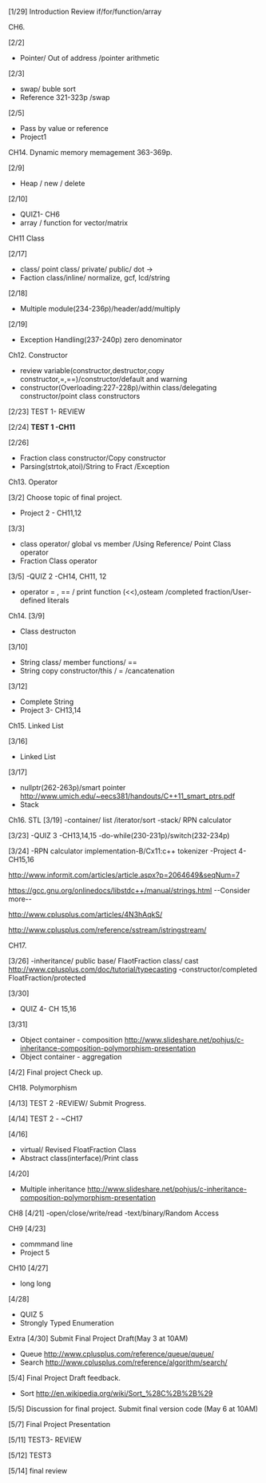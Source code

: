 [1/29]
Introduction
Review if/for/function/array

CH6.

[2/2]
 - Pointer/ Out of address /pointer arithmetic

[2/3] 
 - swap/ buble sort
 - Reference 321-323p /swap 

[2/5]
 - Pass by value or reference
 - Project1

CH14. Dynamic memory memagement 363-369p.

[2/9]
- Heap / new / delete

[2/10]
- QUIZ1- CH6
- array / function for vector/matrix

CH11 Class

[2/17]
 - class/ point class/ private/ public/ dot ->
 - Faction class/inline/ normalize, gcf, lcd/string
 
[2/18]
 - Multiple module(234-236p)/header/add/multiply
 
[2/19]
 - Exception Handling(237-240p) zero denominator

Ch12. Constructor
- review variable(constructor,destructor,copy constructor,=,==)/constructor/default and warning
- constructor(Overloading:227-228p)/within class/delegating constructor/point class constructors

[2/23] TEST 1- REVIEW

[2/24] **TEST 1 -CH11**

[2/26]
- Fraction class constructor/Copy constructor
- Parsing(strtok,atoi)/String to Fract /Exception

Ch13. Operator

[3/2] Choose topic of final project.
 - Project 2 - CH11,12
 
[3/3]
 - class operator/ global vs member /Using Reference/ Point Class operator
 - Fraction Class operator
 
[3/5]
 -QUIZ 2 -CH14, CH11, 12
 - operator = , == / print function (<<),osteam /completed fraction/User-defined literals
 
Ch14.
[3/9]
 - Class destructon
 
[3/10]
 - String class/ member functions/ ==
 - String copy constructor/this / = /cancatenation
 
[3/12]
 - Complete String
 - Project 3- CH13,14
 
Ch15. Linked List

[3/16]
 - Linked List
 
[3/17]
 - nullptr(262-263p)/smart pointer http://www.umich.edu/~eecs381/handouts/C++11_smart_ptrs.pdf
 - Stack

Ch16. STL
[3/19]
 -container/ list /iterator/sort
 -stack/ RPN calculator
 
[3/23]
 -QUIZ 3 -CH13,14,15
 -do-while(230-231p)/switch(232-234p)
 
[3/24]
 -RPN calculator implementation-B/Cx11:c++ tokenizer
 -Project 4- CH15,16

http://www.informit.com/articles/article.aspx?p=2064649&seqNum=7 
 
https://gcc.gnu.org/onlinedocs/libstdc++/manual/strings.html  --Consider more--

http://www.cplusplus.com/articles/4N3hAqkS/

http://www.cplusplus.com/reference/sstream/istringstream/
 
CH17.

[3/26]
-inheritance/ public base/ FlaotFraction class/ cast http://www.cplusplus.com/doc/tutorial/typecasting
-constructor/completed FloatFraction/protected

[3/30]
 -  QUIZ 4- CH 15,16

[3/31]
 - Object container - composition http://www.slideshare.net/pohjus/c-inheritance-composition-polymorphism-presentation
 - Object container - aggregation

[4/2] Final project Check up. 
 
CH18. Polymorphism

[4/13] TEST 2 -REVIEW/ Submit Progress.

[4/14] TEST 2 - ~CH17

[4/16]
 - virtual/ Revised FloatFraction Class
 - Abstract class(interface)/Print class
 
[4/20]
 - Multiple inheritance http://www.slideshare.net/pohjus/c-inheritance-composition-polymorphism-presentation
 
CH8
[4/21]
 -open/close/write/read
 -text/binary/Random Access

CH9
[4/23]
 - commmand line
 - Project 5

CH10
[4/27]
 - long long

[4/28] 
 - QUIZ 5
 - Strongly Typed Enumeration
 
Extra
[4/30] Submit Final Project Draft(May 3 at 10AM)
 - Queue http://www.cplusplus.com/reference/queue/queue/
 - <algorithm> Search http://www.cplusplus.com/reference/algorithm/search/
 
[5/4] Final Project Draft feedback.
- <algorithm> Sort http://en.wikipedia.org/wiki/Sort_%28C%2B%2B%29

[5/5] Discussion for final project. Submit final version code (May 6 at 10AM)

[5/7] Final Project Presentation

[5/11] TEST3- REVIEW

[5/12] TEST3

[5/14] final review

